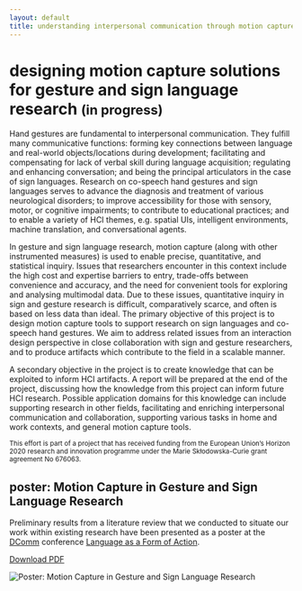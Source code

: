 ```yaml
---
layout: default
title: understanding interpersonal communication through motion capture
---
```


# designing motion capture solutions for gesture and sign language research <small>(in progress)</small>

Hand gestures are fundamental to interpersonal communication. They fulfill many communicative functions: forming key connections between language and real-world objects/locations during development; facilitating and compensating for lack of verbal skill during language acquisition; regulating and enhancing conversation; and being the principal articulators in the case of sign languages. Research on co-speech hand gestures and sign languages serves to advance the diagnosis and treatment of various neurological disorders; to improve accessibility for those with sensory, motor, or cognitive impairments; to contribute to educational practices; and to enable a variety of HCI themes, e.g. spatial UIs, intelligent environments, machine translation, and conversational agents.

In gesture and sign language research, motion capture (along with other instrumented measures) is used to enable precise, quantitative, and statistical inquiry. Issues that researchers encounter in this context include the high cost and expertise barriers to entry, trade-offs between convenience and accuracy, and the need for convenient tools for exploring and analysing multimodal data. Due to these issues, quantitative inquiry in sign and gesture research is difficult, comparatively scarce, and often is based on less data than ideal. The primary objective of this project is to design motion capture tools to support research on sign languages and co-speech hand gestures. We aim to address related issues from an interaction design perspective in close collaboration with sign and gesture researchers, and to produce artifacts which contribute to the field in a scalable manner.

A secondary objective in the project is to create knowledge that can be exploited to inform HCI artifacts. A report will be prepared at the end of the project, discussing how the knowledge from this project can inform future HCI research. Possible application domains for this knowledge can include supporting research in other fields, facilitating and enriching interpersonal communication and collaboration, supporting various tasks in home and work contexts, and general motion capture tools.

<small>This effort is part of a project that has received funding from the European Union’s Horizon 2020 research and innovation programme under the Marie Skłodowska-Curie grant agreement No 676063.</small>

## poster: Motion Capture in Gesture and Sign Language Research

<div class="row">
  <div class="col-md-8">
    <p>
      Preliminary results from a literature review that we conducted to situate our work within existing research have been presented as a poster at the <a href="http://www.dcomm.eu/">DComm</a> conference <a href="http://www.dcomm.eu/events/conference-rome-june-2017/">Language as a Form of Action</a>.
    </p>
    <p>
      <i class="fa fa-file-pdf-o" aria-hidden="true"></i> <a href="{{ site.baseurl }}/research/img/2017-mocap-poster.pdf">Download PDF</a>
    </p>
  </div>
  <div class="col-md-4">
    <img src="{{ site.baseurl }}/research/img/2017-mocap-poster.png" class="img-responsive" alt="Poster: Motion Capture in Gesture and Sign Language Research">
  </div>
</div>


